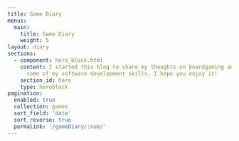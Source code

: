 ```yaml
---
title: Game Diary
menus:
  main:
    title: Game Diary
    weight: 5
layout: diary
sections:
  - component: hero_block.html
    content: I started this blog to share my thoughts on boardgaming and to practice
      some of my software development skills. I hope you enjoy it!
    section_id: hero
    type: heroblock
pagination: 
  enabled: true
  collection: games
  sort_field: 'date'
  sort_reverse: true
  permalink: '/gameDiary/:num/'
---
```


